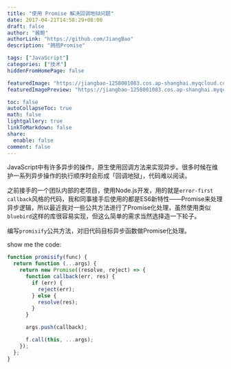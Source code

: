 ```yaml
---
title: "使用 Promise 解决回调地狱问题"
date: 2017-04-21T14:58:29+08:00
draft: false
author: "酱鲍"
authorLink: "https://github.com/JiangBao"
description: "拥抱Promise"

tags: ["JavaScript"]
categories: ["技术"]
hiddenFromHomePage: false

featuredImage: "https://jiangbao-1258001083.cos.ap-shanghai.myqcloud.com/callback-hell.png"
featuredImagePreview: "https://jiangbao-1258001083.cos.ap-shanghai.myqcloud.com/callback-hell.png"

toc: false
autoCollapseToc: true
math: false
lightgallery: true
linkToMarkdown: false
share:
  enable: false
comment: false
---
```


<!--more-->

JavaScript中有许多异步的操作，原生使用回调方法来实现异步。很多时候在维护一系列异步操作的执行顺序时会形成「回调地狱」，代码难以阅读。

之前接手的一个团队内部的老项目，使用Node.js开发，用的就是`error-first callback`风格的代码，我和同事接手后使用的都是ES6新特性——Promise来处理异步逻辑，所以最近我对一些公共方法进行了Promise化处理，虽然使用类似`bluebird`这样的库很容易实现，但这么简单的需求当然选择造一下轮子。

编写`promisify`公共方法，对旧代码目标异步函数做Promise化处理。

show me the code:

```js
function promisify(func) {
  return function (...args) {
    return new Promise((resolve, reject) => {
      function callback(err, res) {
        if (err) {
          reject(err);
        } else {
          resolve(res);
        }
      }

      args.push(callback);

      f.call(this, ...args);
    });
  };
}
```